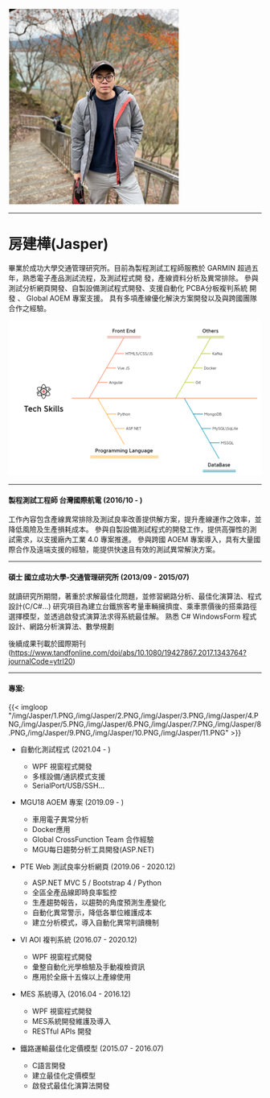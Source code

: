 
![](/img/Jasper/fangjasper.png)  


***

# **房建樺(Jasper)** 

畢業於成功大學交通管理研究所。目前為製程測試工程師服務於 GARMIN 超過五年，熟悉電子產品測試流程，及測試程式開
發，產線資料分析及異常排除。 參與測試分析網頁開發、自製設備測試程式開發、支援自動化 PCBA分板複判系統 開發 、 Global AOEM 專案支援。 具有多項產線優化解決方案開發以及與跨國團隊合作之經驗。

![](/img/Jasper/tech_tree.png)  

***

#### 製程測試工程師 台灣國際航電     (2016/10 - )

工作內容包含產線異常排除及測試良率改善提供解方案，提升產線運作之效率，並降低風險及生產損耗成本。
參與自製設備測試程式的開發工作，提供高彈性的測試需求，以支援廠內工業 4.0 專案推進。
參與跨國 AOEM 專案導入，具有大量國際合作及遠端支援的經驗，能提供快速且有效的測試異常解決方案。

***

#### 碩士 國立成功大學-交通管理研究所      (2013/09 - 2015/07)

就讀研究所期間，著重於求解最佳化問題，並修習網路分析、最佳化演算法、程式設計(C/C#...)
研究項目為建立台鐵旅客考量車輛擁擠度、乘車票價後的搭乘路徑選擇模型，並透過啟發式演算法求得系統最佳解。
熟悉 C# WindowsForm 程式設計、網路分析演算法、數學規劃

後續成果刊載於國際期刊 (https://www.tandfonline.com/doi/abs/10.1080/19427867.2017.1343764?journalCode=ytrl20)

***

#### 專案:

{{< imgloop "/img/Jasper/1.PNG,/img/Jasper/2.PNG,/img/Jasper/3.PNG,/img/Jasper/4.PNG,/img/Jasper/5.PNG,/img/Jasper/6.PNG,/img/Jasper/7.PNG,/img/Jasper/8.PNG,/img/Jasper/9.PNG,/img/Jasper/10.PNG,/img/Jasper/11.PNG" >}}

* 自動化測試程式 (2021.04 - )
    - WPF 視窗程式開發
    - 多樣設備/通訊模式支援
    - SerialPort/USB/SSH...

* MGU18 AOEM 專案 (2019.09 - )
    - 車用電子異常分析
    - Docker應用
    - Global CrossFunction Team 合作經驗
    - MGU每日趨勢分析工具開發(ASP.NET) 

* PTE Web 測試良率分析網頁 (2019.06 - 2020.12)
    - ASP.NET MVC 5 / Bootstrap 4 / Python
    - 全區全產品線即時良率監控
    - 生產趨勢報告，以趨勢的角度預測生產變化
    - 自動化異常警示，降低各單位維護成本
    - 建立分析模式，導入自動化異常判讀機制    

* VI AOI 複判系統 (2016.07 - 2020.12)
    - WPF 視窗程式開發
    - 彙整自動化光學檢驗及手動複檢資訊
    - 應用於全廠十五條以上產線使用

* MES 系統導入 (2016.04 - 2016.12)
    - WPF 視窗程式開發
    - MES系統開發維護及導入
    - RESTful APIs 開發

* 鐵路運輸最佳化定價模型 (2015.07 - 2016.07)
    - C語言開發
    - 建立最佳化定價模型
	- 啟發式最佳化演算法開發




